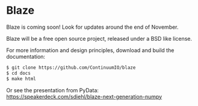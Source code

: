 Blaze
=====

Blaze is coming soon! Look for updates around the end of November.

Blaze will be a free open source project, released under a BSD like license.

For more information and design principles, download and build the documentation:

```bash
$ git clone https://github.com/ContinuumIO/blaze
$ cd docs
$ make html
```

Or see the presentation from PyData: https://speakerdeck.com/sdiehl/blaze-next-generation-numpy
